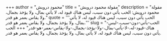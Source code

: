 +++
author = "محمود درويش"
title = "مقولة محمود درويش"
description = "مقولة محمود درويش: الحب يأتي دون سبب، ليس هناك قيود له، لا يأتي بمال، ولا يؤخذ بجمال، ولا يقاس بعمر هو قدر."
quote = '''الحب يأتي دون سبب، ليس هناك قيود له، لا يأتي بمال، ولا يؤخذ بجمال، ولا يقاس بعمر هو قدر.'''
slug = "الحب-يأتي-دون-سبب،-ليس-هناك-قيود-له،-لا-يأتي-بمال،-ولا-يؤخذ-بجمال،-ولا-يقاس-بعمر-هو-قدر"
+++
الحب يأتي دون سبب، ليس هناك قيود له، لا يأتي بمال، ولا يؤخذ بجمال، ولا يقاس بعمر هو قدر.
